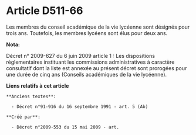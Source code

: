 # Article D511-66

Les membres du conseil académique de la vie lycéenne sont désignés pour trois ans. Toutefois, les membres lycéens sont élus
pour deux ans.

**Nota:**

Décret n° 2009-627 du 6 juin 2009 article 1 : Les dispositions réglementaires instituant les commissions administratives à
caractère consultatif dont la liste est annexée au présent décret sont prorogées pour une durée de cinq ans (Conseils
académiques de la vie lycéenne).

**Liens relatifs à cet article**

	**Anciens textes**:

	  - Décret n°91-916 du 16 septembre 1991 - art. 5 (Ab)

	**Créé par**:

	  - Décret n°2009-553 du 15 mai 2009 - art.
